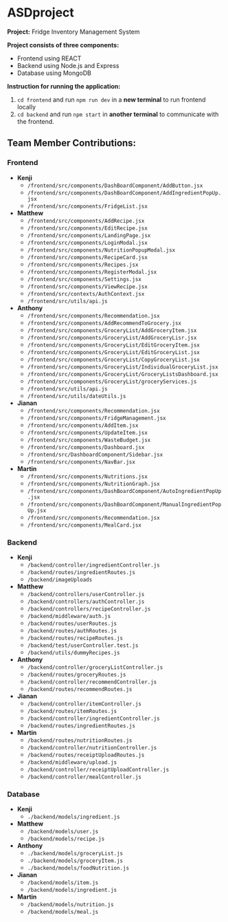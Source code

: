 # ASDproject
**Project:** Fridge Inventory Management System

**Project consists of three components:**
- Frontend using REACT
- Backend using Node.js and Express
- Database using MongoDB

**Instruction for running the application:**
1. `cd frontend` and run `npm run dev` in a **new terminal** to run frontend locally
2. `cd backend` and run `npm start` in **another terminal** to communicate with the frontend.


## Team Member Contributions:
### Frontend
- **Kenji**
    - `/frontend/src/components/DashBoardComponent/AddButton.jsx`
    - `/frontend/src/components/DashBoardComponent/AddIngredientPopUp.jsx`
    - `/frontend/src/components/FridgeList.jsx`
- **Matthew**
    - `/frontend/src/components/AddRecipe.jsx`
    - `/frontend/src/components/EditRecipe.jsx`
    - `/frontend/src/components/LandingPage.jsx`
    - `/frontend/src/components/LoginModal.jsx`
    - `/frontend/src/components/NutritionPopupModal.jsx`
    - `/frontend/src/components/RecipeCard.jsx`
    - `/frontend/src/components/Recipes.jsx`
    - `/frontend/src/components/RegisterModal.jsx`
    - `/frontend/src/components/Settings.jsx`
    - `/frontend/src/components/ViewRecipe.jsx`
    - `/frontend/src/contexts/AuthContext.jsx`
    - `/frontend/src/utils/api.js`
- **Anthony**
    - `/frontend/src/components/Recommendation.jsx`
    - `/frontend/src/components/AddRecommendToGrocery.jsx`
    - `/frontend/src/components/GroceryList/AddGroceryItem.jsx`
    - `/frontend/src/components/GroceryList/AddGroceryLisr.jsx`
    - `/frontend/src/components/GroceryList/EditGroceryItem.jsx`
    - `/frontend/src/components/GroceryList/EditGroceryList.jsx`
    - `/frontend/src/components/GroceryList/CopyGroceryList.jsx`
    - `/frontend/src/components/GroceryList/IndividualGroceryList.jsx`
    - `/frontend/src/components/GroceryList/GroceryListsDashboard.jsx`
    - `/frontend/src/components/GroceryList/groceryServices.js`
    - `/frontend/src/utils/api.js`
    - `/frontend/src/utils/dateUtils.js`
- **Jianan**
    - `/frontend/src/components/Recommendation.jsx`
    - `/frontend/src/components/FridgeManagement.jsx`
    - `/frontend/src/components/AddItem.jsx` 
    - `/frontend/src/components/UpdateItem.jsx` 
    - `/frontend/src/components/WasteBudget.jsx`
    - `/frontend/src/components/Dashboard.jsx`
    - `/frontend/src/DashboardComponent/Sidebar.jsx`
    - `/frontend/src/components/NavBar.jsx`
- **Martin**
    - `/frontend/src/components/Nutritions.jsx`
    - `/frontend/src/components/NutritionGraph.jsx`
    - `/frontend/src/components/DashBoardComponent/AutoIngredientPopUp.jsx`
    - `/frontend/src/components/DashBoardComponent/ManualIngredientPopUp.jsx`
    - `/frontend/src/components/Recommendation.jsx`
    - `/frontend/src/components/MealCard.jsx`

### Backend
- **Kenji**
    -  `/backend/controller/ingredientController.js`
    -  `/backend/routes/ingredientRoutes.js`
    -  `/backend/imageUploads`
- **Matthew**
    - `/backend/controllers/userController.js`
    - `/backend/controllers/authController.js`
    - `/backend/controllers/recipeController.js`
    - `/backend/middleware/auth.js`
    - `/backend/routes/userRoutes.js`
    - `/backend/routes/authRoutes.js`
    - `/backend/routes/recipeRoutes.js`
    - `/backend/test/userController.test.js`
    - `/backend/utils/dummyRecipes.js`
- **Anthony**
    -  `/backend/controller/groceryListController.js`
    -  `/backend/routes/groceryRoutes.js`
    -  `/backend/controller/recommendController.js`
    -  `/backend/routes/recommendRoutes.js`
- **Jianan**
    -  `/backend/controller/itemController.js`
    -  `/backend/routes/itemRoutes.js`
    -  `/backend/controller/ingredientController.js`
    -  `/backend/routes/ingredientRoutes.js`
- **Martin**
    -  `/backend/routes/nutritionRoutes.js`
    -  `/backend/controller/nutritionController.js`
    -  `/backend/routes/receiptUploadRoutes.js`
    -  `/backend/middleware/upload.js`
    -  `/backend/controller/receiptUploadController.js`
    -  `/backend/controller/mealController.js`

### Database
- **Kenji**
    - `./backend/models/ingredient.js`
- **Matthew**
    - `/backend/models/user.js`
    - `/backend/models/recipe.js`
- **Anthony**
    - `./backend/models/groceryList.js`
    - `./backend/models/groceryItem.js`
    - `./backend/models/foodNutrition.js`
- **Jianan**
    - `/backend/models/item.js`
    - `/backend/models/ingredient.js`
- **Martin**
    - `/backend/models/nutrition.js`
    - `/backend/models/meal.js`
